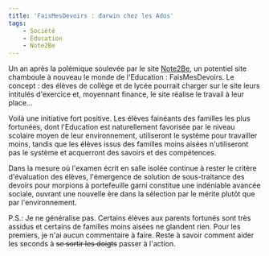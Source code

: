 ```yaml
---
title: 'FaisMesDevoirs : darwin chez les Ados'
tags:
    - Société
    - Éducation
    - Note2Be
---
```


Un an après la polémique soulevée par le site
[Note2Be](http://www.note2be.com/), un potentiel site chamboule à nouveau le
monde de l'Education&nbsp;: FaisMesDevoirs. Le concept&nbsp;: des élèves de
collège et de lycée pourrait charger sur le site leurs intitulés d'exercice et,
moyennant finance, le site réalise le travail à leur place…

<!-- more -->

Voilà une initiative fort positive. Les élèves fainéants des familles les plus
fortunées, dont l'Education est naturellement favorisée par le niveau scolaire
moyen de leur environnement, utiliseront le système pour travailler moins,
tandis que les élèves issus des familles moins aisées n'utiliseront pas le
système et acquerront des savoirs et des compétences.

Dans la mesure où l'examen écrit en salle isolée continue à rester le critère
d'évaluation des élèves, l'émergence de solution de sous-traitance des devoirs
pour morpions à portefeuille garni constitue une indéniable avancée sociale,
ouvrant une nouvelle ère dans la sélection par le mérite plutôt que par
l'environnement.

P.S.: Je ne généralise pas. Certains élèves aux parents fortunés sont très
assidus et certains de familles moins aisées ne glandent rien. Pour les
premiers, je n'ai aucun commentaire à faire. Reste à savoir comment aider les
seconds à <strike>se sortir les doigts</strike> passer à l'action.
